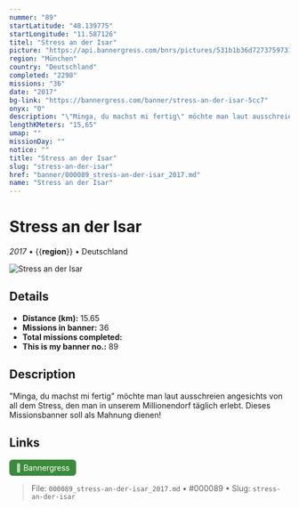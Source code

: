 ```yaml
---
nummer: "89"
startLatitude: "48.139775"
startLongitude: "11.587126"
titel: "Stress an der Isar"
picture: "https://api.bannergress.com/bnrs/pictures/531b1b36d72737597317a1351402e6ce"
region: "München"
country: "Deutschland"
completed: "2298"
missions: "36"
date: "2017"
bg-link: "https://bannergress.com/banner/stress-an-der-isar-5cc7"
onyx: "0"
description: "\"Minga, du machst mi fertig\" möchte man laut ausschreien angesichts von all dem Stress, den man in unserem Millionendorf täglich erlebt. Dieses Missionsbanner soll als Mahnung dienen!"
lengthKMeters: "15,65"
umap: ""
missionDay: ""
notice: ""
title: "Stress an der Isar"
slug: "stress-an-der-isar"
href: "banner/000089_stress-an-der-isar_2017.md"
name: "Stress an der Isar"
---
```

# Stress an der Isar

*2017* • {{__region__}} • Deutschland

![Stress an der Isar](https://api.bannergress.com/bnrs/pictures/531b1b36d72737597317a1351402e6ce)



## Details
- **Distance (km):** 15.65
- **Missions in banner:** 36
- **Total missions completed:** 
- **This is my banner no.:** 89



## Description
"Minga, du machst mi fertig" möchte man laut ausschreien angesichts von all dem Stress, den man in unserem Millionendorf täglich erlebt. Dieses Missionsbanner soll als Mahnung dienen!



## Links
<a href="https://bannergress.com/banner/stress-an-der-isar-5cc7" target="_blank" style="display:inline-block;margin-right:8px;padding:6px 12px;background:#3c8b3c;color:#fff;text-decoration:none;border-radius:6px;">🔗 Bannergress</a>



> File: `000089_stress-an-der-isar_2017.md` • #000089 • Slug: `stress-an-der-isar`
